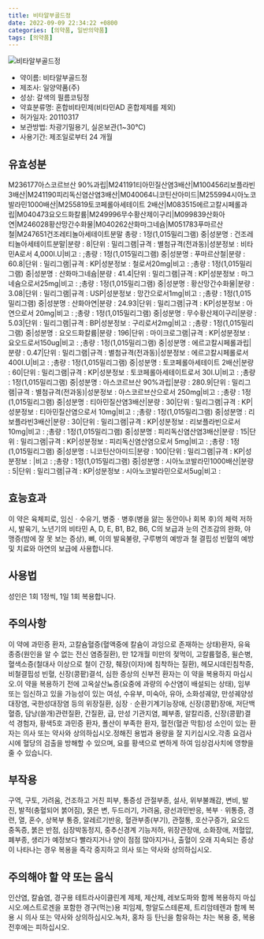 ```yaml
---
title: 비타알부골드정
date: 2022-09-09 22:34:22 +0800
categories: [의약품, 일반의약품]
tags: [의약품]
---
```

![비타알부골드정](https://nedrug.mfds.go.kr/pbp/cmn/itemImageDownload/152035087393900081)

- 약이름: 비타알부골드정
- 제조사: 일양약품(주)
- 성상: 갈색의 필름코팅정
- 약효분류명: 혼합비타민제(비타민AD 혼합제제를 제외)
- 허가일자: 20110317
- 보관방법: 차광기밀용기, 실온보관(1~30℃)
- 사용기간: 제조일로부터 24 개월
## 유효성분
M236177아스코르브산 90%과립|M241191티아민질산염3배산|M100456리보플라빈3배산|M241190피리독신염산염3배산|M040064니코틴산아미드|M255994시아노코발라민1000배산|M255819토코페롤아세테이트 2배산|M083515에르고칼시페롤과립|M040473요오드화칼륨|M249996무수황산제이구리|M099839산화아연|M246028황산망간수화물|M040262산화마그네슘|M051783푸마르산철|M247651건조레티놀아세테이트분말
총량 : 1정(1,015밀리그램) 중|성분명 : 건조레티놀아세테이트분말|분량 : 8|단위 : 밀리그램|규격 : 별첨규격(전과동)|성분정보 : 비타민A로서 4,000I.U|비고 : ;총량 : 1정(1,015밀리그램) 중|성분명 : 푸마르산철|분량 : 60.8|단위 : 밀리그램|규격 : KP|성분정보 : 철로서20mg|비고 : ;총량 : 1정(1,015밀리그램) 중|성분명 : 산화마그네슘|분량 : 41.4|단위 : 밀리그램|규격 : KP|성분정보 : 마그네슘으로서25mg|비고 : ;총량 : 1정(1,015밀리그램) 중|성분명 : 황산망간수화물|분량 : 3.08|단위 : 밀리그램|규격 : USP|성분정보 : 망간으로서1mg|비고 : ;총량 : 1정(1,015밀리그램) 중|성분명 : 산화아연|분량 : 24.93|단위 : 밀리그램|규격 : KP|성분정보 : 아연으로서 20mg|비고 : ;총량 : 1정(1,015밀리그램) 중|성분명 : 무수황산제이구리|분량 : 5.03|단위 : 밀리그램|규격 : BP|성분정보 : 구리로서2mg|비고 : ;총량 : 1정(1,015밀리그램) 중|성분명 : 요오드화칼륨|분량 : 196|단위 : 마이크로그램|규격 : KP|성분정보 : 요오드로서150ug|비고 : ;총량 : 1정(1,015밀리그램) 중|성분명 : 에르고칼시페롤과립|분량 : 0.47|단위 : 밀리그램|규격 : 별첨규격(전과동)|성분정보 : 에르고칼시페롤로서 400I.U|비고 : ;총량 : 1정(1,015밀리그램) 중|성분명 : 토코페롤아세테이트 2배산|분량 : 60|단위 : 밀리그램|규격 : KP|성분정보 : 토코페롤아세테이트로서 30I.U|비고 : ;총량 : 1정(1,015밀리그램) 중|성분명 : 아스코르브산 90%과립|분량 : 280.9|단위 : 밀리그램|규격 : 별첨규격(전과동)|성분정보 : 아스코르브산으로서 250mg|비고 : ;총량 : 1정(1,015밀리그램) 중|성분명 : 티아민질산염3배산|분량 : 30|단위 : 밀리그램|규격 : KP|성분정보 : 티아민질산염으로서 10mg|비고 : ;총량 : 1정(1,015밀리그램) 중|성분명 : 리보플라빈3배산|분량 : 30|단위 : 밀리그램|규격 : KP|성분정보 : 리보플라빈으로서10mg|비고 : ;총량 : 1정(1,015밀리그램) 중|성분명 : 피리독신염산염3배산|분량 : 15|단위 : 밀리그램|규격 : KP|성분정보 : 피리독신염산염으로서 5mg|비고 : ;총량 : 1정(1,015밀리그램) 중|성분명 : 니코틴산아미드|분량 : 100|단위 : 밀리그램|규격 : KP|성분정보 : |비고 : ;총량 : 1정(1,015밀리그램) 중|성분명 : 시아노코발라민1000배산|분량 : 5|단위 : 밀리그램|규격 : KP|성분정보 : 시아노코발라민으로서5ug|비고 :
## 효능효과
이 약은 육체피로, 임신ㆍ수유기, 병중ㆍ병후(병을 앓는 동안이나 회복 후)의 체력 저하 시, 발육기, 노년기의 비타민 A, D, E, B1, B2, B6, C의 보급과 눈의 건조감의 완화, 야맹증(밤에 잘 못 보는 증상), 뼈, 이의 발육불량, 구루병의 예방과 철 결핍성 빈혈의 예방 및 치료와 아연의 보급에 사용합니다.
## 사용법
성인은 1회 1정씩, 1일 1회 복용합니다.
## 주의사항
이 약에 과민증 환자, 고칼슘혈증(혈액중에 칼슘이 과잉으로 존재하는 상태)환자, 유육종증(원인을 알 수 없는 전신 염증질환), 만 12개월 미만의 젖먹이, 고칼륨혈증, 윌슨병, 혈색소증(철대사 이상으로 철이 간장, 췌장(이자)에 침착하는 질환), 헤모시데린침착증, 비철결핍성 빈혈, 신장(콩팥)결석, 심한 증상의 신부전 환자는 이 약을 복용하지 마십시오.이 약을 복용하기 전에 고옥살산뇨증(요중에 과량의 수산염이 배설되는 상태), 임부 또는 임신하고 있을 가능성이 있는 여성, 수유부, 미숙아, 유아, 소화성궤양, 만성궤양성대장염, 국한성대장염 등의 위장질환, 심장ㆍ순환기계기능장애, 신장(콩팥)장애, 저단백혈증, 담낭(쓸개)관련질환, 간질환, 급, 만성 기관지염, 폐부종, 알칼리증, 신장(콩팥)결석 경험자, 황색5호 과민증 환자, 폴산이 부족한 환자, 혈전(혈관 막힘)성 소인이 있는 환자는 의사 또는 약사와 상의하십시오.정해진 용법과 용량을 잘 지키십시오.각종 요검사 시에 혈당의 검출을 방해할 수 있으며, 요를 황색으로 변하게 하여 임상검사치에 영향을 줄 수 있습니다.
## 부작용
구역, 구토, 가려움, 건조하고 거친 피부, 통증성 관절부종, 설사, 위부불쾌감, 변비, 발진, 발적(충혈되어 붉어짐), 묽은 변, 두드러기, 가려움, 광선과민반응, 복부ㆍ위통증, 경련, 열, 혼수, 상복부 통증, 알레르기반응, 혈관부종(부기), 관절통, 호산구증가, 요오드 중독증, 붉은 반점, 심장박동정지, 중추신경계 기능저하, 위장관장애, 소화장애, 저혈압, 폐부종, 생리가 예정보다 빨라지거나 양이 점점 많아지거나, 출혈이 오래 지속되는 증상이 나타나는 경우 복용을 즉각 중지하고 의사 또는 약사와 상의하십시오.
## 주의해야 할 약 또는 음식
인산염, 칼슘염, 경구용 테트라사이클린계 제제, 제산제, 레보도파와 함께 복용하지 마십시오.에스트로겐을 포함한 경구(먹는)용 피임제, 항알도스테론제, 트리암테렌과 함께 복용 시 의사 또는 약사와 상의하십시오.녹차, 홍차 등 탄닌을 함유하는 차는 복용 중, 복용 전후에는 피하십시오.
